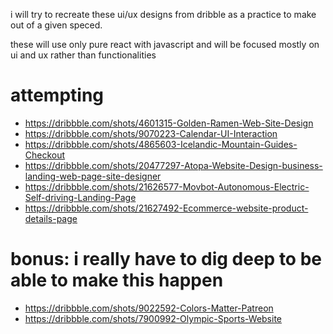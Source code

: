 i will try to recreate these ui/ux designs from dribble as a practice to make out of a given speced.

these will use only pure react with javascript and will be focused mostly on ui and ux rather than functionalities

# attempting
* https://dribbble.com/shots/4601315-Golden-Ramen-Web-Site-Design
* https://dribbble.com/shots/9070223-Calendar-UI-Interaction
* https://dribbble.com/shots/4865603-Icelandic-Mountain-Guides-Checkout
* https://dribbble.com/shots/20477297-Atopa-Website-Design-business-landing-web-page-site-designer
* https://dribbble.com/shots/21626577-Movbot-Autonomous-Electric-Self-driving-Landing-Page
* https://dribbble.com/shots/21627492-Ecommerce-website-product-details-page

# bonus: i really have to dig deep to be able to make this happen
* https://dribbble.com/shots/9022592-Colors-Matter-Patreon
* https://dribbble.com/shots/7900992-Olympic-Sports-Website